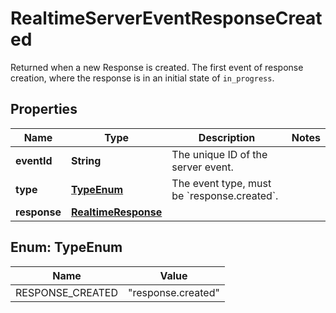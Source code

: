 

# RealtimeServerEventResponseCreated

Returned when a new Response is created. The first event of response creation, where the response is in an initial state of `in_progress`. 

## Properties

| Name | Type | Description | Notes |
|------------ | ------------- | ------------- | -------------|
|**eventId** | **String** | The unique ID of the server event. |  |
|**type** | [**TypeEnum**](#TypeEnum) | The event type, must be &#x60;response.created&#x60;. |  |
|**response** | [**RealtimeResponse**](RealtimeResponse.md) |  |  |



## Enum: TypeEnum

| Name | Value |
|---- | -----|
| RESPONSE_CREATED | &quot;response.created&quot; |




